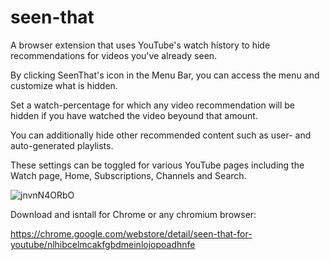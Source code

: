 # seen-that
A browser extension that uses YouTube's watch history to hide recommendations for videos you've already seen.

By clicking SeenThat's icon in the Menu Bar, you can access the menu and customize what is hidden.

Set a watch-percentage for which any video recommendation will be hidden if you have watched the video beyound that amount.

You can additionally hide other recommended content such as user- and auto-generated playlists.

These settings can be toggled for various YouTube pages including the Watch page, Home, Subscriptions, Channels and Search.

![jnvnN4ORbO](https://user-images.githubusercontent.com/26311830/116238843-3e347600-a7a5-11eb-8b19-1b4f438680cd.png)

Download and isntall for Chrome or any chromium browser:

https://chrome.google.com/webstore/detail/seen-that-for-youtube/nlhibcelmcakfgbdmeinlojopoadhnfe
